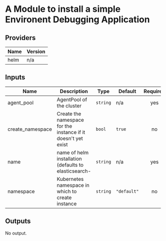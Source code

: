 # A Module to install a simple Environent Debugging Application

<!--- BEGIN_TF_DOCS --->
## Providers

| Name | Version |
|------|---------|
| helm | n/a |

## Inputs

| Name | Description | Type | Default | Required |
|------|-------------|------|---------|:-----:|
| agent\_pool | AgentPool of the cluster | `string` | n/a | yes |
| create\_namespace | Create the namespace for the instance if it doesn't yet exist | `bool` | `true` | no |
| name | name of helm installation (defaults to elasticsearch-<name> | `string` | n/a | yes |
| namespace | Kubernetes namespace in which to create instance | `string` | `"default"` | no |

## Outputs

No output.
<!--- END_TF_DOCS --->
